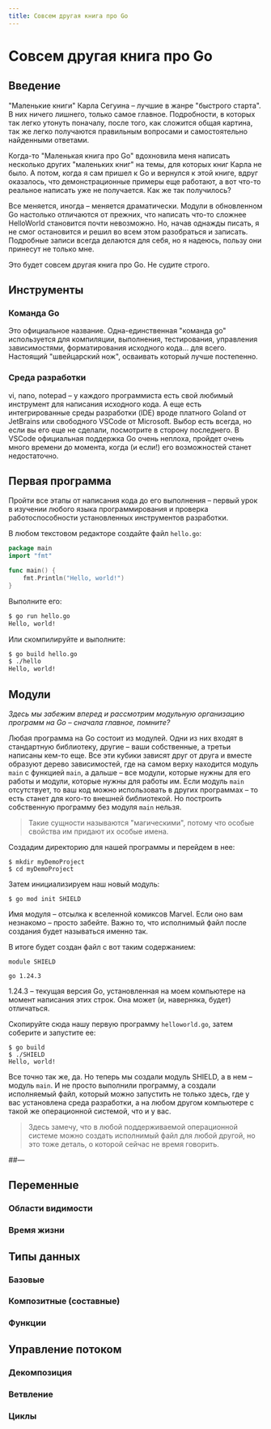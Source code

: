 ```yaml
---
title: Совсем другая книга про Go
---
```


# Совсем другая книга про Go
## Введение

"Маленькие книги" Карла Сегуина – лучшие в жанре "быстрого старта". В них ничего лишнего, только самое главное. Подробности, в которых так легко утонуть поначалу, после того, как сложится общая картина, так же легко получаются правильным вопросами и самостоятельно найденными ответами.

Когда-то "Маленькая книга про Go" вдохновила меня написать несколько других "маленьких книг" на темы, для которых книг Карла не было. А потом, когда я сам пришел к Go и вернулся к этой книге, вдруг оказалось, что демонстрационные примеры еще работают, а вот что-то реальное написать уже не получается. Как же так получилось?

Все меняется, иногда – меняется драматически. Модули в обновленном Go настолько отличаются от прежних, что написать что-то сложнее HelloWorld становится почти невозможно. Но, начав однажды писать, я не смог остановится и решил во всем этом разобраться и записать. Подробные записи всегда делаются для себя, но я надеюсь, пользу они принесут не только мне. 

Это будет совсем другая книга про Go. Не судите строго.

## Инструменты

### Команда Go

Это официальное название. Одна-единственная "команда go" используется для компиляции, выполнения, тестирования, управления зависимостями, форматирования исходного кода… для всего.  Настоящий "швейцарский нож", осваивать который лучше постепенно.

### Среда разработки

vi, nano, notepad – у каждого программиста есть свой любимый инструмент для написания исходного кода. А еще есть интегрированные среды разработки (IDE) вроде платного Goland от JetBrains или свободного VSCode от Microsoft. Выбор есть всегда, но если вы его еще не сделали, посмотрите в сторону последнего. В VSCode официальная поддержка Go очень неплоха, пройдет очень много времени до момента, когда (и если!) его возможностей станет недостаточно.

## Первая программа

Пройти все этапы от написания кода до его выполнения – первый урок в изучении любого языка программирования и проверка работоспособности установленных инструментов разработки.

В любом текстовом редакторе создайте файл `hello.go`:

~~~go
package main
import "fmt"

func main() {
    fmt.Println("Hello, world!")
}
~~~

Выполните его:

~~~bash
$ go run hello.go
Hello, world!
~~~

Или скомпилируйте и выполните:

~~~bash
$ go build hello.go
$ ./hello
Hello, world!
~~~

## Модули

*Здесь мы забежим вперед и рассмотрим модульную организацию программ на Go – сначала главное, помните?*











Любая программа на Go состоит из модулей. Одни из них входят в стандартную библиотеку, другие – ваши собственные, а третьи написаны кем-то еще. Все эти кубики зависят друг от друга и вместе образуют дерево зависимостей, где на самом верху находится модуль `main` c функцией `main`, а дальше – все модули, которые нужны для его работы и модули, которые нужны для работы им. Если модуль `main` отсутствует, то ваш код можно использовать в других программах – то есть станет для кого-то внешней библиотекой. Но построить собственную программу без модуля `main` нельзя. 

> Такие сущности называются "магическими", потому что особые свойства им придают их особые имена.

















Создадим директорию для нашей программы и перейдем в нее:

~~~
$ mkdir myDemoProject
$ cd myDemoProject
~~~

Затем инициализируем наш новый модуль:

~~~
$ go mod init SHIELD
~~~

Имя модуля – отсылка к вселенной комиксов Marvel. Если оно вам незнакомо – просто забейте. Важно то, что исполнимый файл после создания будет называться именно так.

В итоге будет создан файл с вот таким содержанием:

~~~
module SHIELD

go 1.24.3
~~~

1.24.3 – текущая версия Go, установленная на моем компьютере на момент написания этих строк. Она может (и, наверняка, будет) отличаться.

Скопируйте сюда нашу первую программу `helloworld.go`, затем соберите и запустите ее:

~~~
$ go build
$ ./SHIELD
Hello, world!
~~~

Все точно так же, да. Но теперь мы создали модуль SHIELD, а в нем – модуль `main`. И не просто выполнили программу, а создали исполняемый файл, который можно запустить не только здесь, где у вас установлена среда разработки, а на любом другом компьютере с такой же операционной системой, что и у вас.

> Здесь замечу, что в любой поддерживаемой операционной системе можно создать исполнимый файл для любой другой, но это тоже деталь, о которой сейчас не время говорить.





##— 

## Переменные

### Области видимости

### Время жизни

## Типы данных

### Базовые

### Композитные (составные)

### Функции

## Управление потоком

### Декомпозиция

### Ветвление

### Циклы

